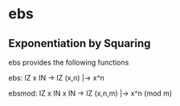 # ebs
## Exponentiation by Squaring

ebs provides the following functions

  ebs: IZ x IN -> IZ
        (x,n) |-> x^n

  ebsmod: IZ x IN x IN -> IZ
           (x,n,m) |-> x^n (mod m)
